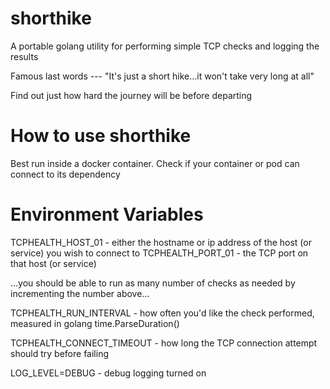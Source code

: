# shorthike

A portable golang utility for performing simple TCP checks and logging the results

Famous last words --- "It's just a short hike...it won't take very long at all"

Find out just how hard the journey will be before departing

# How to use shorthike

Best run inside a docker container. Check if your container or pod can connect to its dependency

# Environment Variables

TCPHEALTH_HOST_01 - either the hostname or ip address of the host (or service) you wish to connect to
TCPHEALTH_PORT_01 - the TCP port on that host (or service)

...you should be able to run as many number of checks as needed by incrementing the number above...

TCPHEALTH_RUN_INTERVAL - how often you'd like the check performed, measured in golang time.ParseDuration()

TCPHEALTH_CONNECT_TIMEOUT - how long the TCP connection attempt should try before failing

LOG_LEVEL=DEBUG - debug logging turned on
